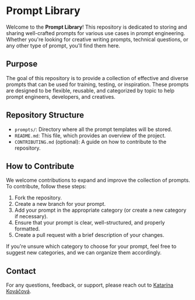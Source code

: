 # Prompt Library

Welcome to the **Prompt Library**! This repository is dedicated to storing and sharing well-crafted prompts for various use cases in prompt engineering. Whether you're looking for creative writing prompts, technical questions, or any other type of prompt, you'll find them here.

## Purpose

The goal of this repository is to provide a collection of effective and diverse prompts that can be used for training, testing, or inspiration. These prompts are designed to be flexible, reusable, and categorized by topic to help prompt engineers, developers, and creatives.

## Repository Structure

- `prompts/`: Directory where all the prompt templates will be stored.
- `README.md`: This file, which provides an overview of the project.
- `CONTRIBUTING.md` (optional): A guide on how to contribute to the repository.

## How to Contribute

We welcome contributions to expand and improve the collection of prompts. To contribute, follow these steps:

1. Fork the repository.
2. Create a new branch for your prompt.
3. Add your prompt in the appropriate category (or create a new category if necessary).
4. Ensure that your prompt is clear, well-structured, and properly formatted.
5. Create a pull request with a brief description of your changes.

If you're unsure which category to choose for your prompt, feel free to suggest new categories, and we can organize them accordingly.

## Contact
For any questions, feedback, or support, please reach out to [Katarína Kováčová](mailto:katarinakovacova100@gmail.com).
